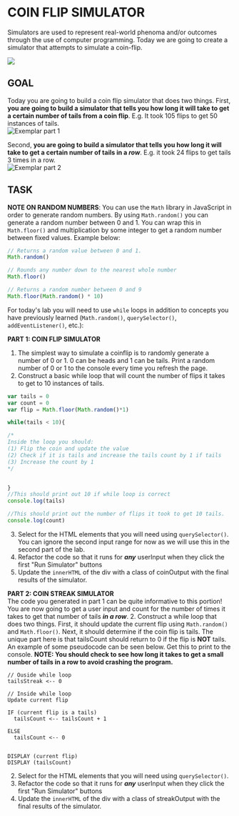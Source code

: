 COIN FLIP SIMULATOR
=================
Simulators are used to represent real-world phenoma and/or outcomes through the use of computer programming. Today we are going to create a simulator that attempts to simulate a coin-flip.

![](https://media.giphy.com/media/10bv4HhibS9nZC/giphy.gif)

GOAL
------------
Today you are going to build a coin flip simulator that does two things. First, **you are going to build a simulator that tells you how long it will take to get a certain number of tails from a coin flip**. E.g. It took 105 flips to get 50 instances of tails.  
![Exemplar part 1](https://media.giphy.com/media/lMBwBnupOq0luDMwhn/giphy.gif)

Second, **you are going to build a simulator that tells you how long it will take to get a certain number of tails in a *row***. E.g. it took 24 flips to get tails 3 times in a row.  
![Exemplar part 2](https://media.giphy.com/media/Qa5F17uDi7LFTyHiMy/giphy.gif)

TASK
------------
**NOTE ON RANDOM NUMBERS**: You can use the `Math` library in JavaScript in order to generate random numbers. By using `Math.random()` you can generate a random number between 0 and 1. You can wrap this in `Math.floor()` and multiplication by some integer to get a random number between fixed values. Example below: 
```javascript
// Returns a random value between 0 and 1.
Math.random()

// Rounds any number down to the nearest whole number
Math.floor()

// Returns a random number between 0 and 9
Math.floor(Math.random() * 10)
```

For today's lab you will need to use `while` loops in addition to concepts you have previously learned (`Math.random()`, `querySelector()`, `addEventListener()`, etc.):

**PART 1: COIN FLIP SIMULATOR**  
1. The simplest way to simulate a coinflip is to randomly generate a number of 0 or 1. 0 can be heads and 1 can be tails. Print a random number of 0 or 1 to the console every time you refresh the page.
2. Construct a basic while loop that will count the number of flips it takes to get to 10 instances of tails. 
```javascript
var tails = 0
var count = 0
var flip = Math.floor(Math.random()*1)

while(tails < 10){

/*
Inside the loop you should: 
(1) Flip the coin and update the value
(2) Check if it is tails and increase the tails count by 1 if tails
(3) Increase the count by 1 
*/


}
//This should print out 10 if while loop is correct
console.log(tails)

//This should print out the number of flips it took to get 10 tails.
console.log(count)
```
3. Select for the HTML elements that you will need using `querySelector()`. You can ignore the second input range for now as we will use this in the second part of the lab.
4. Refactor the code so that it runs for ***any*** userInput when they click the first "Run Simulator" buttons
5. Update the `innerHTML` of the div with a class of coinOutput with the final results of the simulator.

**PART 2: COIN STREAK SIMULATOR**  
The code you generated in part 1 can be quite informative to this portion! You are now going to get a user input and count for the number of times it takes to get that number of tails ***in a row***.
2. Construct a while loop that does two things. First, it should update the current flip using `Math.random()` and `Math.floor()`. Next, it should determine if the coin flip is tails. The unique part here is that tailsCount should return to 0 if the flip is **NOT** tails. An example of some pseudocode can be seen below. Get this to print to the console. **NOTE: You should check to see how long it takes to get a small number of tails in a row to avoid crashing the program.**
```
// Ouside while loop
tailsStreak <-- 0

// Inside while loop  
Update current flip

IF (current flip is a tails)
  tailsCount <-- tailsCount + 1
  
ELSE
  tailsCount <-- 0
  
  
DISPLAY (current flip)
DISPLAY (tailsCount)
```
2. Select for the HTML elements that you will need using `querySelector()`. 
3. Refactor the code so that it runs for ***any*** userInput when they click the first "Run Simulator" buttons
4. Update the `innerHTML` of the div with a class of streakOutput with the final results of the simulator.
